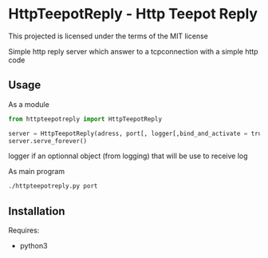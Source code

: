 # HttpTeepotReply - Http Teepot Reply

This projected is licensed under the terms of the MIT license

Simple http reply server which answer to a tcpconnection with a simple http code

## Usage

As a module
```python
from httpteepotreply import HttpTeepotReply

server = HttpTeepotReply(adress, port[, logger[,bind_and_activate = true]])
server.serve_forever()
```

logger if an optionnal object (from logging) that will be use to receive log

As main program
```bash
./httpteepotreply.py port
```

## Installation

Requires:
* python3
